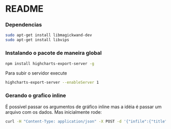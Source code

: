 # README

### Dependencias

```sh
sudo apt-get install libmagickwand-dev
sudo apt-get install libvips
```

### Instalando o pacote de maneira global

```sh
npm install highcharts-export-server -g
```

Para subir o servidor execute

```sh
highcharts-export-server --enableServer 1
```

### Gerando o grafico inline

É possível passar os argumentos de gráfico inline mas a idéia é passar um arquivo com os dados. Mas inicialmente rode:

```sh
curl -H "Content-Type: application/json" -X POST -d '{"infile":{"title": {"text": "Steep Chart"}, "xAxis": {"categories": ["Jan", "Feb", "Mar"]}, "series": [{"data": [29.9, 71.5, 106.4]}]}}' 127.0.0.1:7801 -o mychart.png
```
